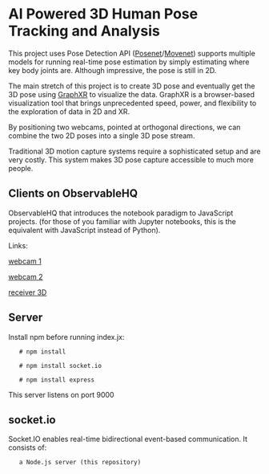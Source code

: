 # AI Powered 3D Human Pose Tracking and Analysis

This project uses Pose Detection API ([Posenet](https://blog.tensorflow.org/2018/05/real-time-human-pose-estimation-in.html)/[Movenet](https://blog.tensorflow.org/2021/05/next-generation-pose-detection-with-movenet-and-tensorflowjs.html)) supports multiple models for running real-time pose estimation by simply estimating where key body joints are. Although impressive, the pose is still in 2D.

The main stretch of this project is to create 3D pose and eventually get the 3D pose using [GraphXR](https://www.kineviz.com/) to visualize the data. GraphXR is a browser-based visualization tool that brings unprecedented speed, power, and flexibility to the exploration of data in 2D and XR. 

By positioning two webcams, pointed at orthogonal directions, we can combine the two 2D poses into a single 3D pose stream.

Traditional 3D motion capture systems require a sophisticated setup and are very costly. This system makes 3D pose capture accessible to much more people.

       
## Clients on ObservableHQ

ObservableHQ that introduces the notebook paradigm to JavaScript projects. (for those of you familiar with Jupyter notebooks, this is the equivalent with JavaScript instead of Python).

Links:

   [webcam 1](https://observablehq.com/@mt-cs/posenet-webcam-1)

   [webcam 2](https://observablehq.com/d/d2b73e086b4f386f)

   [receiver 3D](https://observablehq.com/d/74978e5d2497a671)
    





## Server



Install npm before running index.jx:

       # npm install
       
       # npm install socket.io
       
       # npm install express

This server listens on port 9000


## socket.io

Socket.IO enables real-time bidirectional event-based communication. It consists of:

       a Node.js server (this repository)


